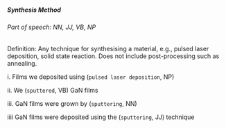 ##### Synthesis Method

###### Part of speech: NN, JJ, VB, NP

Definition: Any technique for synthesising a material, e.g., pulsed laser deposition, solid state reaction. Does not include post-processing such as annealing.

i. Films we deposited using (`pulsed laser deposition`, NP)

ii. We (`sputtered`, VB) GaN films

iii. GaN films were grown by (`sputtering`, NN)

iiii GaN films were deposited using the (`sputtering`, JJ) technique